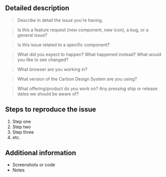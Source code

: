 <!-- Feel free to remove sections that aren't relevant.

## Title line template: [Title]: Brief description

-->

## Detailed description

> Describe in detail the issue you're having.

> Is this a feature request (new component, new icon), a bug, or a general issue?

> Is this issue related to a specific component?

> What did you expect to happen? What happened instead? What would you like to see changed?

> What browser are you working in?

> What version of the Carbon Design System are you using?

> What offering/product do you work on? Any pressing ship or release dates we should be aware of?

## Steps to reproduce the issue

<!--
Please try to re-create the issue using our Codesandbox template available here:
https://codesandbox.io/s/x2mjypo6pp

This helps reduce the issue to an isolated case that helps us out when debugging.
If you're able to reproduce using the codesandbox link above, please include the
link in addition to the steps to reproduce. Thanks so much!
-->

<!-- [Codesandbox](<url>) -->

1.  Step one
2.  Step two
3.  Step three
4.  etc.

## Additional information

* Screenshots or code
* Notes
